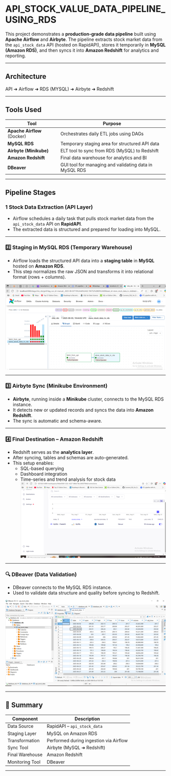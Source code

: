 # API_STOCK_VALUE_DATA_PIPELINE_USING_RDS

This project demonstrates a **production-grade data pipeline** built using **Apache Airflow** and **Airbyte**. The pipeline extracts stock market data from the `api_stock_data` API (hosted on RapidAPI), stores it temporarily in **MySQL (Amazon RDS)**, and then syncs it into **Amazon Redshift** for analytics and reporting.

---

## Architecture

API ➜ Airflow  ➜ RDS (MYSQL) ➜ Airbyte ➜ Redshift


---

##  Tools Used

| Tool          | Purpose                                                                 |
|---------------|-------------------------------------------------------------------------|
| **Apache Airflow** (Docker) | Orchestrates daily ETL jobs using DAGs                                 |
| **MySQL RDS**              | Temporary staging area for structured API data            |
| **Airbyte (Minikube)**     | ELT tool to sync from RDS (MySQL) to Redshift             |
| **Amazon Redshift**        | Final data warehouse for analytics and BI                 |
| **DBeaver**                | GUI tool for managing and validating data in MySQL RDS    |

---

##  Pipeline Stages

### 1️ Stock Data Extraction (API Layer)

- Airflow schedules a daily task that pulls stock market data from the `api_stock_data` API on **RapidAPI**.
- The extracted data is structured and prepared for loading into MySQL.

---

### 2️⃣ Staging in MySQL RDS (Temporary Warehouse)

- Airflow loads the structured API data into a **staging table** in **MySQL** hosted on **Amazon RDS**.
- This step normalizes the raw JSON and transforms it into relational format (rows + columns).

![MySQL RDS Screenshot](https://github.com/Chizobaeze/api_stock_value_data_pipeline_using_RDS/blob/2a434f82e14d250a8784e8bdab652b25adb4010c/rds_screenshot/for%20rds%202.PNG)

---

### 3️⃣ Airbyte Sync (Minikube Environment)

- **Airbyte**, running inside a **Minikube** cluster, connects to the MySQL RDS instance.
- It detects new or updated records and syncs the data into **Amazon Redshift**.
- The sync is automatic and schema-aware.

---

### 4️⃣ Final Destination – Amazon Redshift

- Redshift serves as the **analytics layer**.
- After syncing, tables and schemas are auto-generated.
- This setup enables:
  - SQL-based querying
  - Dashboard integration
  - Time-series and trend analysis for stock data
![airbyte sql to redshift](https://github.com/Chizobaeze/api_stock_value_data_pipeline_using_RDS/blob/ac64b60c8a04fd9dcbb59ca1ab9682bdb93fdf65/rds_screenshot/airbyte(mysql-redshift)4.0.PNG)
---

### 🔍 DBeaver (Data Validation)

- DBeaver connects to the MySQL RDS instance.
- Used to validate data structure and quality before syncing to Redshift.

![DBeaver MySQL Screenshot](https://github.com/Chizobaeze/api_stock_value_data_pipeline_using_RDS/blob/6d4c6d6c8235e152705dd7a0084802f26532f724/rds_screenshot/dbeaver%20rds.PNG)

---

## 📌 Summary

| Component        | Description                              |
|------------------|------------------------------------------|
| Data Source      | RapidAPI – `api_stock_data`              |
| Staging Layer    | MySQL on Amazon RDS                      |
| Transformation   | Performed during ingestion via Airflow   |
| Sync Tool        | Airbyte (MySQL ➜ Redshift)               |
| Final Warehouse  | Amazon Redshift                          |
| Monitoring Tool  | DBeaver                                  |

---




